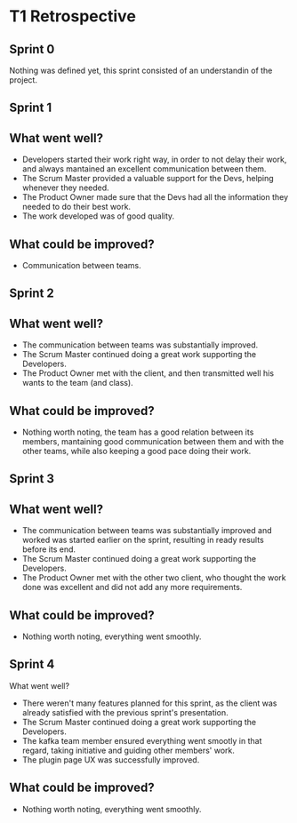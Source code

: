 # T1 Retrospective

## Sprint 0

Nothing was defined yet, this sprint consisted of an understandin of the project.

## Sprint 1

## What went well?

* Developers started their work right way, in order to not delay their work, and always mantained an excellent communication between them.
* The Scrum Master provided a valuable support for the Devs, helping whenever they needed.
* The Product Owner made sure that the Devs had all the information they needed to do their best work.
* The work developed was of good quality.

## What could be improved?

* Communication between teams.

## Sprint 2

## What went well?

* The communication between teams was substantially improved.
* The Scrum Master continued doing a great work supporting the Developers.
* The Product Owner met with the client, and then transmitted well his wants to the team (and class).

## What could be improved?

* Nothing worth noting, the team has a good relation between its members, mantaining good communication between them and with the other teams, while also keeping a good pace doing their work.

## Sprint 3

## What went well?

* The communication between teams was substantially improved and worked was started earlier on the sprint, resulting in ready results before its end.
* The Scrum Master continued doing a great work supporting the Developers.
* The Product Owner met with the other two client, who thought the work done was excellent and did not add any more requirements.

## What could be improved?

* Nothing worth noting, everything went smoothly.
  
## Sprint 4

 What went well?

* There weren't many features planned for this sprint, as the client was already satisfied with the previous sprint's presentation.
* The Scrum Master continued doing a great work supporting the Developers.
* The kafka team member ensured everything went smootly in that regard, taking initiative and guiding other members' work.
* The plugin page UX was successfully improved.

## What could be improved?

* Nothing worth noting, everything went smoothly.

